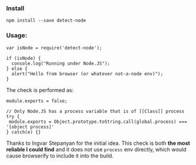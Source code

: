 ### Install

    npm install --save detect-node

### Usage:

    var isNode = require('detect-node');

    if (isNode) {
      console.log("Running under Node.JS");
    } else {
      alert("Hello from browser (or whatever not-a-node env)");
    }

The check is performed as:

    module.exports = false;

    // Only Node.JS has a process variable that is of [[Class]] process
    try {
     module.exports = Object.prototype.toString.call(global.process) === '[object process]' 
    } catch(e) {}

Thanks to Ingvar Stepanyan for the initial idea. This check is both **the most reliable I could find** and it does not use `process` env directly, which would cause browserify to include it into the build.
